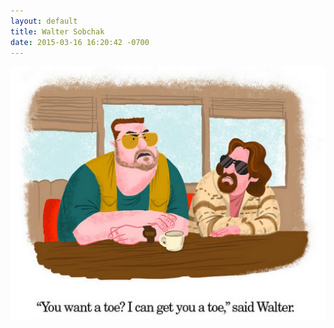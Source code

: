 ```yaml
---
layout: default
title: Walter Sobchak
date: 2015-03-16 16:20:42 -0700
---
```


![toe.jpg](https://raw.githubusercontent.com/33b5e5/33b5e5.github.io/master/_images/toe.jpg)
